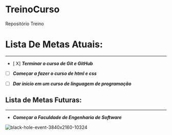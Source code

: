 # TreinoCurso
Repositório Treino

# Lista De Metas Atuais:
***
- [ X] **_Terminar o curso de Git e GitHub_** 

- [ ] **_Começar a fazer o curso de html e css_**

- [ ] **_Dar inicio em um curso de linguagem de programação_**

## Lista de Metas Futuras:
***

-  **_Começar a Faculdade de Engenharia de Software_**
  
![black-hole-event-3840x2160-10324](https://github.com/user-attachments/assets/961d1046-c83a-41f2-a2f7-defe7e6c2a88)
